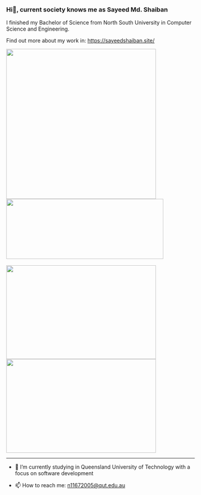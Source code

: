 ### Hi👋, current society knows me as Sayeed Md. Shaiban
<p>I finished my Bachelor of Science from North South University in Computer Science and Engineering.<p>
<p>Find out more about my work in: <a href="https://sayeedshaiban.site/">https://sayeedshaiban.site/</a></p>


<a href="https://github.com/anuraghazra/github-readme-stats">
  <img align="center" src="https://github-readme-stats.vercel.app/api?username=sayeedk06&show_icons=true&theme=tokyonight" width="400px"/> 
  
  <img align="center" src="https://github-readme-stats.vercel.app/api/top-langs/?username=sayeedk06&theme=tokyonight&langs_count=6&layout=compact&count_private=true" height="160px" width="420px"/>
</a>

<br />
<br />
<div>
  <img align="center" src="https://media.giphy.com/media/CTX0ivSQbI78A/giphy.gif" height="250px" width="400px"/>
  <img align="center" src="https://media.giphy.com/media/UEGwYCVTBFa9tJEf66/giphy.gif" height="250px" width="400px"/>
</div>
<hr>


<!--
**sayeedk06/sayeedk06** is a ✨ _special_ ✨ repository because its `README.md` (this file) appears on your GitHub profile.

Here are some ideas to get you started:

<br />
<br />


- 🔭 I’m currently working on ...
-->
<!-- - 👯 I’m looking to collaborate on ... -->
- 🌱 I’m currently studying in Queensland University of Technology with a focus on software development
<!-- - 🤔 I’m looking for help with ... -->
<!-- - 💬 Ask me about ... -->
- 📫 How to reach me: <a href="mailto:n11672005@qut.edu.au">n11672005@qut.edu.au</a>

<!-- - 😄 Pronouns: ...
- ⚡ Fun fact: ... -->

